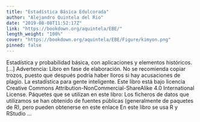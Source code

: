 ```yaml
---
title: "Estadística Básica Edulcorada"
author: "Alejandro Quintela del Rio"
date: "2019-08-08T11:52:17Z"
link: "https://bookdown.org/aquintela/EBE/"
length_weight: "100%"
cover: "https://bookdown.org/aquintela/EBE/Figure/kimyon.png"
pinned: false
---
```


Estadística y probabilidad básica, con aplicaciones y elementos históricos. [...] Advertencia: Libro en fase de elaboración. No se recomienda copiar trozos, puesto que después podría haber lloros si hay acusaciones de plagio. La estadística para gente inteligente. Este libro está bajo licencia Creative Commons Attribution-NonCommercial-ShareAlike 4.0 International License. Páquetes que se utilizan en este libro: Los ficheros de datos que utilizamos se han obtenido de fuentes públicas (generalmente de paquetes de R), pero pueden obtenerse en este enlace En este libro se usa R y RStudio ...
